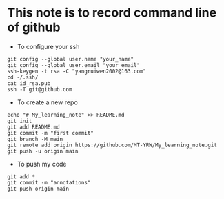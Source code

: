 # This note is to record command line of github

+ To configure your ssh
```shell
git config --global user.name "your_name"
git config --global user.email "your_email"
ssh-keygen -t rsa -C "yangruiwen2002@163.com"
cd ~/.ssh/
cat id_rsa.pub
ssh -T git@github.com
```
+ To create a new repo 
```shell
echo "# My_learning_note" >> README.md
git init
git add README.md
git commit -m "first commit"
git branch -M main
git remote add origin https://github.com/MT-YRW/My_learning_note.git
git push -u origin main
```
+ To push my code
```shell
git add *
git commit -m "annotations"
git push origin main
```
